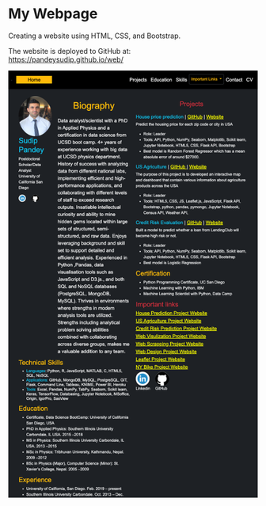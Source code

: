 # My Webpage
Creating a website using HTML, CSS, and Bootstrap.

The website is deployed to GitHub at:  
https://pandeysudip.github.io/web/


![Images/landingResize.png](images/head1.png)

